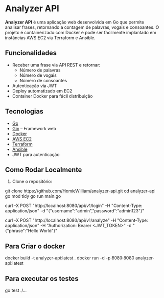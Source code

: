 # Analyzer API

**Analyzer API** é uma aplicação web desenvolvida em Go que permite analisar frases, retornando a contagem de palavras, vogais e consoantes. O projeto é containerizado com Docker e pode ser facilmente implantado em instâncias AWS EC2 via Terraform e Ansible.

## Funcionalidades

- Receber uma frase via API REST e retornar:
  - Número de palavras
  - Número de vogais
  - Número de consoantes
- Autenticação via JWT
- Deploy automatizado em EC2
- Container Docker para fácil distribuição

## Tecnologias

- [Go](https://golang.org/)
- [Gin](https://github.com/gin-gonic/gin) – Framework web
- [Docker](https://www.docker.com/)
- [AWS EC2](https://aws.amazon.com/ec2/)
- [Terraform](https://www.terraform.io/)
- [Ansible](https://www.ansible.com/)
- JWT para autenticação

## Como Rodar Localmente

1. Clone o repositório:

git clone https://github.com/HomieWilliam/analyzer-api.git
cd analyzer-api
go mod tidy
go run main.go


curl -X POST "http://localhost:8080/api/v1/login" -H "Content-Type: application/json" -d "{\"username\":\"admin\",\"password\":\"admin123\"}"

curl -X POST "http://localhost:8080/api/v1/analyze" -H "Content-Type: application/json" -H "Authorization: Bearer <JWT_TOKEN>" -d "{\"phrase\":\"Hello World\"}"

## Para Criar o docker 
docker build -t analyzer-api:latest .
docker run -d -p 8080:8080 analyzer-api:latest

## Para executar os testes 
go test ./...